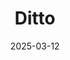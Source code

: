 ---  
layout: startup_page  
title: "Ditto"  
id: "ditto.com"  
permalink: "/dittoditto.com03122025/"  
website: "https://www.ditto.com"  
funding_round: "Series B"  
funding_amount: "$82M"  
investors: "Acrew Capital, Top Tier Capital Partners, U.S. Innovative Technology Fund (USIT), True Ventures, Amity Ventures, Fundrise, Friends & Family Capital, Advance Venture Partners, Internet Initiative Japan (IIJ)"  
about: "Ditto is a mobile database with built-in edge device connectivity, enabling businesses to connect, sync, and operate at the edge. It eliminates hardware dependencies and allows apps to synchronize without relying on a central server or constant cloud connectivity, building faster, more resilient systems that thrive at the edge."  
markets: "Edge Computing, Mobile Database, Cloud Data Services, Computer, Information Technology, Software"  
hq: "San Francisco, California, United States"  
founded_year: "2018"  
linkedin: "https://www.linkedin.com/company/dittolive"  
twitter: "https://www.twitter.com/dittolive"  
instagram: ""  
facebook: "https://www.facebook.com/getdittolive"  
crunchbase: "https://www.crunchbase.com/organization/ditto-506d"  
pitchbook: ""  

date_display: "12-Mar-2025"  
date: "2025-03-12"

# SEO Optimization  
meta_title: "Ditto - Series B Funding ($82M)"  
meta_description: "Ditto, Ditto is a mobile database with built-in edge device connectivity, enabling businesses to connect, sync, and operate at the edge. It eliminates hardwa..."  
meta_keywords: "Ditto, Edge Computing, Mobile Database, Cloud Data Services, Computer, Information Technology, Software, Series B funding"  
canonical_url: "https://startup.projectstartups.com/dittoditto.com03122025/"  
---